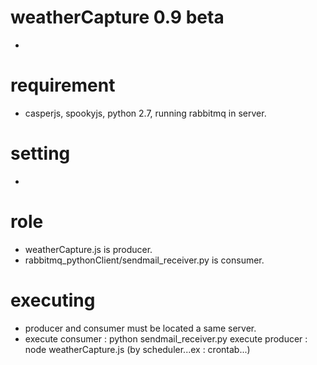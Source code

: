 # weatherCapture 0.9 beta
- 

# requirement 
- casperjs, spookyjs, python 2.7, running rabbitmq in server.

# setting
- 

# role
- weatherCapture.js is producer.
- rabbitmq_pythonClient/sendmail_receiver.py is consumer.

# executing
- producer and consumer must be located a same server.
- execute consumer : python sendmail_receiver.py 
  execute producer : node weatherCapture.js (by scheduler...ex : crontab...)
